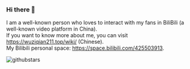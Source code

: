 ### Hi there 👋
I am a well-known person who loves to interact with my fans in BiliBili (a well-known video platform in China).<br />
If you want to know more about me, you can visit <https://wuziqian211.top/wiki/> (Chinese).<br />
My Bilibili personal space: <https://space.bilibili.com/425503913>.

![githubstars](https://github-readme-stats.vercel.app/api?username=wuziqian211&count_private=true&show_icons=true)

<!--
**wuziqian211/wuziqian211** is a ✨ _special_ ✨ repository because its `README.md` (this file) appears on your GitHub profile.

Here are some ideas to get you started:

- 🔭 I’m currently working on ...
- 🌱 I’m currently learning ...
- 👯 I’m looking to collaborate on ...
- 🤔 I’m looking for help with ...
- 💬 Ask me about ...
- 📫 How to reach me: ...
- 😄 Pronouns: ...
- ⚡ Fun fact: ...
-->
